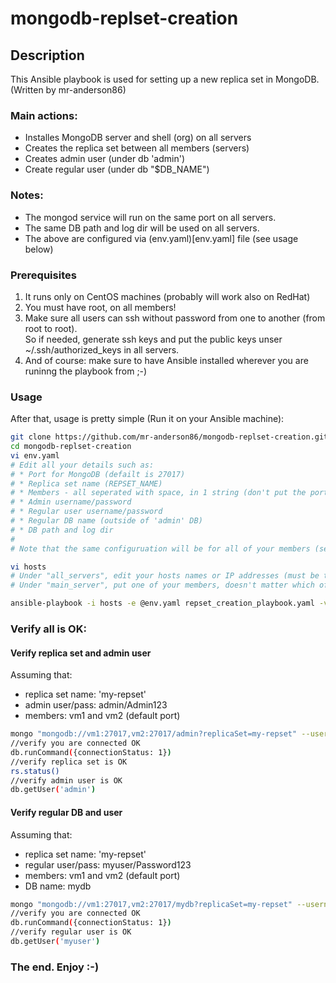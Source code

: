 # mongodb-replset-creation

## Description

This Ansible playbook is used for setting up a new replica set in MongoDB.  
(Written by mr-anderson86)

### Main actions:
* Installes MongoDB server and shell (org) on all servers
* Creates the replica set between all members (servers)
* Creates admin user (under db 'admin')
* Create regular user (under db "$DB_NAME")

### Notes:
* The mongod service will run on the same port on all servers.
* The same DB path and log dir will be used on all servers.
* The above are configured via (env.yaml)[env.yaml] file (see usage below)

### Prerequisites
1. It runs only on CentOS machines (probably will work also on RedHat)
2. You must have root, on all members!
3. Make sure all users can ssh without password from one to another (from root to root).  
So if needed, generate ssh keys and put the public keys unser ~/.ssh/authorized_keys in all servers.
4. And of course: make sure to have Ansible installed wherever you are runinng the playbook from ;-)

### Usage
After that, usage is pretty simple (Run it on your Ansible machine):
```bash
git clone https://github.com/mr-anderson86/mongodb-replset-creation.git
cd mongodb-replset-creation
vi env.yaml
# Edit all your details such as:
# * Port for MongoDB (defailt is 27017)
# * Replica set name (REPSET_NAME)
# * Members - all seperated with space, in 1 string (don't put the port number)
# * Admin username/password
# * Regular user username/password
# * Regular DB name (outside of 'admin' DB)
# * DB path and log dir
#
# Note that the same configuruation will be for all of your members (servers)

vi hosts
# Under "all_servers", edit your hosts names or IP addresses (must be the same as "MEMBERS" in env.yaml)
# Under "main_server", put one of your members, doesn't matter which of them

ansible-playbook -i hosts -e @env.yaml repset_creation_playbook.yaml -vv
```

### Verify all is OK:

#### Verify replica set and admin user
Assuming that:
* replica set name: 'my-repset'
* admin user/pass: admin/Admin123
* members: vm1 and vm2 (default port)
```bash
mongo "mongodb://vm1:27017,vm2:27017/admin?replicaSet=my-repset" --username "admin" --password "Admin123"
//verify you are connected OK
db.runCommand({connectionStatus: 1})
//verify replica set is OK
rs.status()
//verify admin user is OK
db.getUser('admin')
```

#### Verify regular DB and user
Assuming that:
* replica set name: 'my-repset'
* regular user/pass: myuser/Password123
* members: vm1 and vm2 (default port)
* DB name: mydb
```bash
mongo "mongodb://vm1:27017,vm2:27017/mydb?replicaSet=my-repset" --username "myuser" --password "Password123"
//verify you are connected OK
db.runCommand({connectionStatus: 1})
//verify regular user is OK
db.getUser('myuser')
```

### The end. Enjoy :-)

